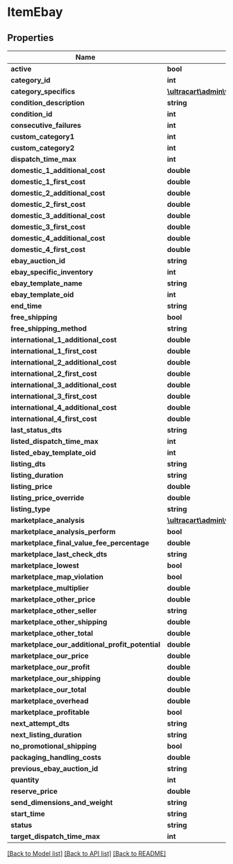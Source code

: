 # ItemEbay

## Properties
Name | Type | Description | Notes
------------ | ------------- | ------------- | -------------
**active** | **bool** |  | [optional] 
**category_id** | **int** |  | [optional] 
**category_specifics** | [**\ultracart\admin\v2\models\ItemEbayCategorySpecific[]**](ItemEbayCategorySpecific.md) |  | [optional] 
**condition_description** | **string** |  | [optional] 
**condition_id** | **int** |  | [optional] 
**consecutive_failures** | **int** |  | [optional] 
**custom_category1** | **int** |  | [optional] 
**custom_category2** | **int** |  | [optional] 
**dispatch_time_max** | **int** |  | [optional] 
**domestic_1_additional_cost** | **double** |  | [optional] 
**domestic_1_first_cost** | **double** |  | [optional] 
**domestic_2_additional_cost** | **double** |  | [optional] 
**domestic_2_first_cost** | **double** |  | [optional] 
**domestic_3_additional_cost** | **double** |  | [optional] 
**domestic_3_first_cost** | **double** |  | [optional] 
**domestic_4_additional_cost** | **double** |  | [optional] 
**domestic_4_first_cost** | **double** |  | [optional] 
**ebay_auction_id** | **string** |  | [optional] 
**ebay_specific_inventory** | **int** |  | [optional] 
**ebay_template_name** | **string** |  | [optional] 
**ebay_template_oid** | **int** |  | [optional] 
**end_time** | **string** |  | [optional] 
**free_shipping** | **bool** |  | [optional] 
**free_shipping_method** | **string** |  | [optional] 
**international_1_additional_cost** | **double** |  | [optional] 
**international_1_first_cost** | **double** |  | [optional] 
**international_2_additional_cost** | **double** |  | [optional] 
**international_2_first_cost** | **double** |  | [optional] 
**international_3_additional_cost** | **double** |  | [optional] 
**international_3_first_cost** | **double** |  | [optional] 
**international_4_additional_cost** | **double** |  | [optional] 
**international_4_first_cost** | **double** |  | [optional] 
**last_status_dts** | **string** |  | [optional] 
**listed_dispatch_time_max** | **int** |  | [optional] 
**listed_ebay_template_oid** | **int** |  | [optional] 
**listing_dts** | **string** |  | [optional] 
**listing_duration** | **string** |  | [optional] 
**listing_price** | **double** |  | [optional] 
**listing_price_override** | **double** |  | [optional] 
**listing_type** | **string** |  | [optional] 
**marketplace_analysis** | [**\ultracart\admin\v2\models\ItemEbayMarketPlaceAnalysis**](ItemEbayMarketPlaceAnalysis.md) |  | [optional] 
**marketplace_analysis_perform** | **bool** |  | [optional] 
**marketplace_final_value_fee_percentage** | **double** |  | [optional] 
**marketplace_last_check_dts** | **string** |  | [optional] 
**marketplace_lowest** | **bool** |  | [optional] 
**marketplace_map_violation** | **bool** |  | [optional] 
**marketplace_multiplier** | **double** |  | [optional] 
**marketplace_other_price** | **double** |  | [optional] 
**marketplace_other_seller** | **string** |  | [optional] 
**marketplace_other_shipping** | **double** |  | [optional] 
**marketplace_other_total** | **double** |  | [optional] 
**marketplace_our_additional_profit_potential** | **double** |  | [optional] 
**marketplace_our_price** | **double** |  | [optional] 
**marketplace_our_profit** | **double** |  | [optional] 
**marketplace_our_shipping** | **double** |  | [optional] 
**marketplace_our_total** | **double** |  | [optional] 
**marketplace_overhead** | **double** |  | [optional] 
**marketplace_profitable** | **bool** |  | [optional] 
**next_attempt_dts** | **string** |  | [optional] 
**next_listing_duration** | **string** |  | [optional] 
**no_promotional_shipping** | **bool** |  | [optional] 
**packaging_handling_costs** | **double** |  | [optional] 
**previous_ebay_auction_id** | **string** |  | [optional] 
**quantity** | **int** |  | [optional] 
**reserve_price** | **double** |  | [optional] 
**send_dimensions_and_weight** | **string** |  | [optional] 
**start_time** | **string** |  | [optional] 
**status** | **string** |  | [optional] 
**target_dispatch_time_max** | **int** |  | [optional] 

[[Back to Model list]](../README.md#documentation-for-models) [[Back to API list]](../README.md#documentation-for-api-endpoints) [[Back to README]](../README.md)



